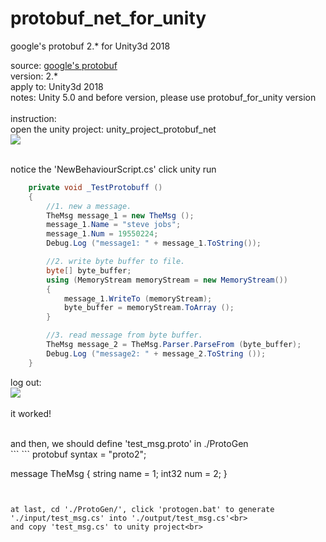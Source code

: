 # protobuf_net_for_unity
google's protobuf 2.* for Unity3d 2018

source:
[google's protobuf](https://github.com/google/protobuf/tree/master/csharp)<br>
version: 2.*<br>
apply to: Unity3d 2018<br>
notes: Unity 5.0 and before version, please use protobuf_for_unity version<br>
<br>
instruction:<br>
open the unity project: unity_project_protobuf_net<br>
![](https://raw.githubusercontent.com/windpersuer/protobuf_net_for_unity/master/doc/Project.png)<br><br>

notice the 'NewBehaviourScript.cs' click unity run<br>
```C#
    private void _TestProtobuff ()
    {
        //1. new a message.
        TheMsg message_1 = new TheMsg ();
        message_1.Name = "steve jobs";
        message_1.Num = 19550224;
        Debug.Log ("message1: " + message_1.ToString());

        //2. write byte buffer to file.
        byte[] byte_buffer;
        using (MemoryStream memoryStream = new MemoryStream())
        {
            message_1.WriteTo (memoryStream);
            byte_buffer = memoryStream.ToArray ();
        }

        //3. read message from byte buffer.
        TheMsg message_2 = TheMsg.Parser.ParseFrom (byte_buffer);
        Debug.Log ("message2: " + message_2.ToString ());
    }
```
log out: <br>
![](https://github.com/windpersuer/protobuf_net_for_unity/blob/master/doc/Log.png)<br><br>
it worked! <br>

<br>
and then, we should define 'test_msg.proto' in ./ProtoGen<br>
```
```
protobuf
syntax = "proto2";

message TheMsg {
  string name = 1;
  int32 num = 2;
}
```


at last, cd './ProtoGen/', click 'protogen.bat' to generate './input/test_msg.cs' into './output/test_msg.cs'<br>
and copy 'test_msg.cs' to unity project<br>

